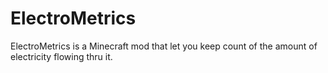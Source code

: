 # ElectroMetrics
ElectroMetrics is a Minecraft mod that let you keep count of the amount of electricity flowing thru it.
